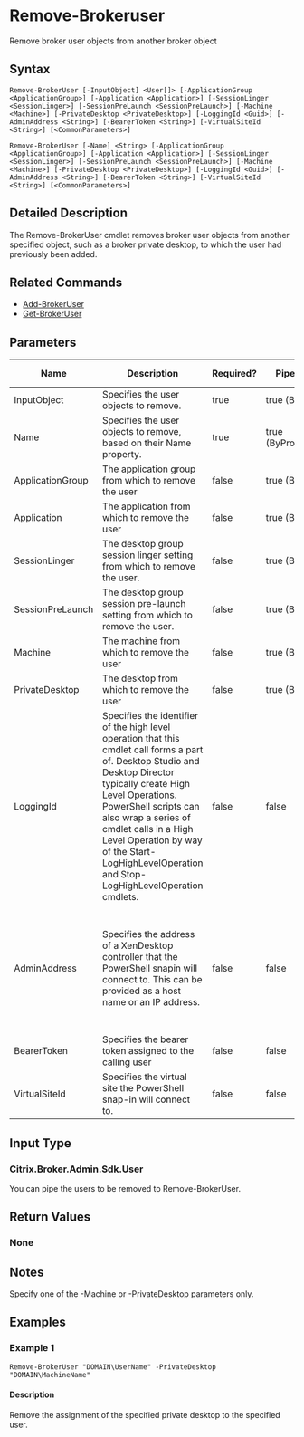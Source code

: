 ﻿
# Remove-Brokeruser
Remove broker user objects from another broker object
## Syntax
```
Remove-BrokerUser [-InputObject] <User[]> [-ApplicationGroup <ApplicationGroup>] [-Application <Application>] [-SessionLinger <SessionLinger>] [-SessionPreLaunch <SessionPreLaunch>] [-Machine <Machine>] [-PrivateDesktop <PrivateDesktop>] [-LoggingId <Guid>] [-AdminAddress <String>] [-BearerToken <String>] [-VirtualSiteId <String>] [<CommonParameters>]

Remove-BrokerUser [-Name] <String> [-ApplicationGroup <ApplicationGroup>] [-Application <Application>] [-SessionLinger <SessionLinger>] [-SessionPreLaunch <SessionPreLaunch>] [-Machine <Machine>] [-PrivateDesktop <PrivateDesktop>] [-LoggingId <Guid>] [-AdminAddress <String>] [-BearerToken <String>] [-VirtualSiteId <String>] [<CommonParameters>]
```
## Detailed Description
The Remove-BrokerUser cmdlet removes broker user objects from another specified object, such as a broker private desktop, to which the user had previously been added.


## Related Commands

* [Add-BrokerUser](../Add-BrokerUser/)
* [Get-BrokerUser](../Get-BrokerUser/)
## Parameters
| Name   | Description | Required? | Pipeline Input | Default Value |
| --- | --- | --- | --- | --- |
| InputObject | Specifies the user objects to remove. | true | true (ByValue) |  |
| Name | Specifies the user objects to remove, based on their Name property. | true | true (ByPropertyName) | null |
| ApplicationGroup | The application group from which to remove the user | false | true (ByValue) |  |
| Application | The application from which to remove the user | false | true (ByValue) |  |
| SessionLinger | The desktop group session linger setting from which to remove the user. | false | true (ByValue) | null |
| SessionPreLaunch | The desktop group session pre-launch setting from which to remove the user. | false | true (ByValue) | null |
| Machine | The machine from which to remove the user | false | true (ByValue) | null |
| PrivateDesktop | The desktop from which to remove the user | false | true (ByValue) | null |
| LoggingId | Specifies the identifier of the high level operation that this cmdlet call forms a part of. Desktop Studio and Desktop Director typically create High Level Operations. PowerShell scripts can also wrap a series of cmdlet calls in a High Level Operation by way of the Start-LogHighLevelOperation and Stop-LogHighLevelOperation cmdlets. | false | false |  |
| AdminAddress | Specifies the address of a XenDesktop controller that the PowerShell snapin will connect to. This can be provided as a host name or an IP address. | false | false | Localhost. Once a value is provided by any cmdlet, this value will become the default. |
| BearerToken | Specifies the bearer token assigned to the calling user | false | false |  |
| VirtualSiteId | Specifies the virtual site the PowerShell snap-in will connect to. | false | false |  |

## Input Type

### Citrix.Broker.Admin.Sdk.User
You can pipe the users to be removed to Remove-BrokerUser.
## Return Values

### None

## Notes
Specify one of the -Machine or -PrivateDesktop parameters only.
## Examples

### Example 1
```
Remove-BrokerUser "DOMAIN\UserName" -PrivateDesktop "DOMAIN\MachineName"
```
#### Description
Remove the assignment of the specified private desktop to the specified user.
